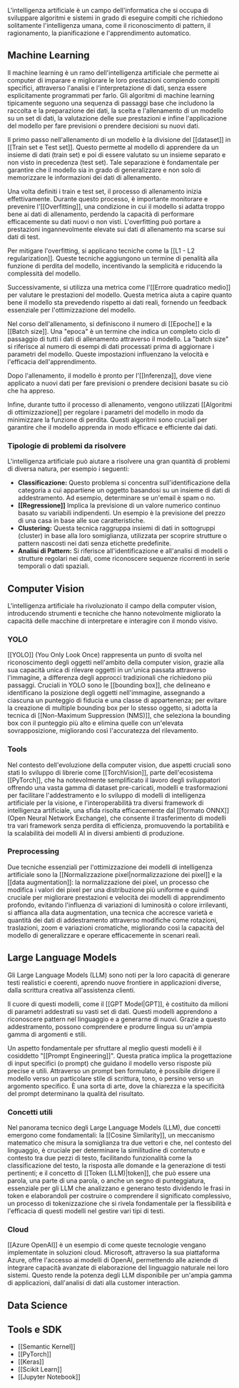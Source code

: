 L'intelligenza artificiale è un campo dell'informatica che si occupa di sviluppare algoritmi e sistemi in grado di eseguire compiti che richiedono solitamente l'intelligenza umana, come il riconoscimento di pattern, il ragionamento, la pianificazione e l'apprendimento automatico.

## Machine Learning

Il machine learning è un ramo dell'intelligenza artificiale che permette ai computer di imparare e migliorare le loro prestazioni compiendo compiti specifici, attraverso l'analisi e l'interpretazione di dati, senza essere esplicitamente programmati per farlo.
Gli algoritmi di machine learning tipicamente seguono una sequenza di passaggi base che includono la raccolta e la preparazione dei dati, la scelta e l'allenamento di un modello su un set di dati, la valutazione delle sue prestazioni e infine l'applicazione del modello per fare previsioni o prendere decisioni su nuovi dati.

Il primo passo nell'allenamento di un modello è la divisione del [[dataset]] in [[Train set e Test set]]. Questo permette al modello di apprendere da un insieme di dati (train set) e poi di essere valutato su un insieme separato e non visto in precedenza (test set). Tale separazione è fondamentale per garantire che il modello sia in grado di generalizzare e non solo di memorizzare le informazioni dei dati di allenamento.

Una volta definiti i train e test set, il processo di allenamento inizia effettivamente. Durante questo processo, è importante monitorare e prevenire l'[[Overfitting]], una condizione in cui il modello si adatta troppo bene ai dati di allenamento, perdendo la capacità di performare efficacemente su dati nuovi o non visti. L'overfitting può portare a prestazioni ingannevolmente elevate sui dati di allenamento ma scarse sui dati di test.

Per mitigare l'overfitting, si applicano tecniche come la [[L1 - L2 regularization]]. Queste tecniche aggiungono un termine di penalità alla funzione di perdita del modello, incentivando la semplicità e riducendo la complessità del modello.

Successivamente, si utilizza una metrica come l'[[Errore quadratico medio]] per valutare le prestazioni del modello. Questa metrica aiuta a capire quanto bene il modello sta prevedendo rispetto ai dati reali, fornendo un feedback essenziale per l'ottimizzazione del modello.

Nel corso dell'allenamento, si definiscono il numero di [[Epoche]] e la [[Batch size]]. Una "epoca" è un termine che indica un completo ciclo di passaggio di tutti i dati di allenamento attraverso il modello. La "batch size" si riferisce al numero di esempi di dati processati prima di aggiornare i parametri del modello. Queste impostazioni influenzano la velocità e l'efficacia dell'apprendimento.

Dopo l'allenamento, il modello è pronto per l'[[Inferenza]], dove viene applicato a nuovi dati per fare previsioni o prendere decisioni basate su ciò che ha appreso.

Infine, durante tutto il processo di allenamento, vengono utilizzati [[Algoritmi di ottimizzazione]] per regolare i parametri del modello in modo da minimizzare la funzione di perdita. Questi algoritmi sono cruciali per garantire che il modello apprenda in modo efficace e efficiente dai dati.

### Tipologie di problemi da risolvere 

L'intelligenza artificiale può aiutare a risolvere una gran quantità di problemi di diversa natura, per esempio i seguenti:

- **Classificazione:** Questo problema si concentra sull'identificazione della categoria a cui appartiene un oggetto basandosi su un insieme di dati di addestramento. Ad esempio, determinare se un'email è spam o no.
- **[[Regressione]]** Implica la previsione di un valore numerico continuo basato su variabili indipendenti. Un esempio è la previsione del prezzo di una casa in base alle sue caratteristiche.    
- **Clustering:** Questa tecnica raggruppa insiemi di dati in sottogruppi (cluster) in base alla loro somiglianza, utilizzata per scoprire strutture o pattern nascosti nei dati senza etichette predefinite.    
- **Analisi di Pattern:** Si riferisce all'identificazione e all'analisi di modelli o strutture regolari nei dati, come riconoscere sequenze ricorrenti in serie temporali o dati spaziali.

## Computer Vision

L'intelligenza artificiale ha rivoluzionato il campo della computer vision, introducendo strumenti e tecniche che hanno notevolmente migliorato la capacità delle macchine di interpretare e interagire con il mondo visivo.

### YOLO

[[YOLO]] (You Only Look Once) rappresenta un punto di svolta nel riconoscimento degli oggetti nell'ambito della computer vision, grazie alla sua capacità unica di rilevare oggetti in un'unica passata attraverso l'immagine, a differenza degli approcci tradizionali che richiedono più passaggi. Cruciali in YOLO sono le [[bounding box]], che delineano e identificano la posizione degli oggetti nell'immagine, assegnando a ciascuna un punteggio di fiducia e una classe di appartenenza; per evitare la creazione di multiple bounding box per lo stesso oggetto, si adotta la tecnica di [[Non-Maximum Suppression (NMS)]], che seleziona la bounding box con il punteggio più alto e elimina quelle con un'elevata sovrapposizione, migliorando così l'accuratezza del rilevamento.

### Tools

Nel contesto dell'evoluzione della computer vision, due aspetti cruciali sono stati lo sviluppo di librerie come [[TorchVision]], parte dell'ecosistema [[PyTorch]], che ha notevolmente semplificato il lavoro degli sviluppatori offrendo una vasta gamma di dataset pre-caricati, modelli e trasformazioni per facilitare l'addestramento e lo sviluppo di modelli di intelligenza artificiale per la visione, e l'interoperabilità tra diversi framework di intelligenza artificiale, una sfida risolta efficacemente dal [[formato ONNX]] (Open Neural Network Exchange), che consente il trasferimento di modelli tra vari framework senza perdita di efficienza, promuovendo la portabilità e la scalabilità dei modelli AI in diversi ambienti di produzione.

### Preprocessing

Due tecniche essenziali per l'ottimizzazione dei modelli di intelligenza artificiale sono la [[Normalizzazione pixel|normalizzazione dei pixel]] e la [[data augmentation]]: la normalizzazione dei pixel, un processo che modifica i valori dei pixel per una distribuzione più uniforme e quindi cruciale per migliorare prestazioni e velocità dei modelli di apprendimento profondo, evitando l'influenza di variazioni di luminosità o colore irrilevanti, si affianca alla data augmentation, una tecnica che accresce varietà e quantità dei dati di addestramento attraverso modifiche come rotazioni, traslazioni, zoom e variazioni cromatiche, migliorando così la capacità del modello di generalizzare e operare efficacemente in scenari reali.

## Large Language Models

Gli Large Language Models (LLM) sono noti per la loro capacità di generare testi realistici e coerenti, aprendo nuove frontiere in applicazioni diverse, dalla scrittura creativa all'assistenza clienti.

Il cuore di questi modelli, come il [[GPT Model|GPT]], è costituito da milioni di parametri addestrati su vasti set di dati. Questi modelli apprendono a riconoscere pattern nel linguaggio e a generarne di nuovi. Grazie a questo addestramento, possono comprendere e produrre lingua su un'ampia gamma di argomenti e stili.

Un aspetto fondamentale per sfruttare al meglio questi modelli è il cosiddetto "[[Prompt Engineering]]". Questa pratica implica la progettazione di input specifici (o prompt) che guidano il modello verso risposte più precise e utili. Attraverso un prompt ben formulato, è possibile dirigere il modello verso un particolare stile di scrittura, tono, o persino verso un argomento specifico. È una sorta di arte, dove la chiarezza e la specificità del prompt determinano la qualità del risultato.

### Concetti utili

Nel panorama tecnico degli Large Language Models (LLM), due concetti emergono come fondamentali: la [[Cosine Similarity]], un meccanismo matematico che misura la somiglianza tra due vettori e che, nel contesto del linguaggio, è cruciale per determinare la similitudine di contenuto e contesto tra due pezzi di testo, facilitando funzionalità come la classificazione del testo, la risposta alle domande e la generazione di testi pertinenti; e il concetto di [[Token (LLM)|token]], che può essere una parola, una parte di una parola, o anche un segno di punteggiatura, essenziale per gli LLM che analizzano e generano testo dividendo le frasi in token e elaborandoli per costruire o comprendere il significato complessivo, un processo di tokenizzazione che si rivela fondamentale per la flessibilità e l'efficacia di questi modelli nel gestire vari tipi di testi.

### Cloud

[[Azure OpenAI]] è un esempio di come queste tecnologie vengano implementate in soluzioni cloud. Microsoft, attraverso la sua piattaforma Azure, offre l'accesso ai modelli di OpenAI, permettendo alle aziende di integrare capacità avanzate di elaborazione del linguaggio naturale nei loro sistemi. Questo rende la potenza degli LLM disponibile per un'ampia gamma di applicazioni, dall'analisi di dati alla customer interaction.


## Data Science



## Tools e SDK

* [[Semantic Kernel]]
* [[PyTorch]]
* [[Keras]]
* [[Scikit Learn]]
* [[Jupyter Notebook]]
